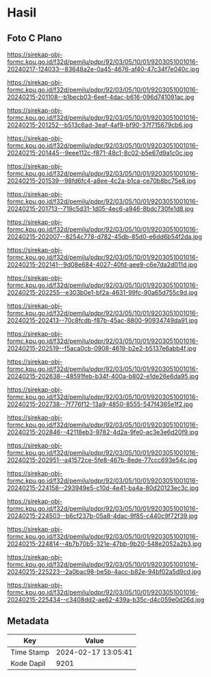 # Hasil

## Foto C Plano

https://sirekap-obj-formc.kpu.go.id/f32d/pemilu/pdpr/92/03/05/10/01/9203051001016-20240217-124033--83648a2e-0a45-4676-af40-47c34f7e040c.jpg

https://sirekap-obj-formc.kpu.go.id/f32d/pemilu/pdpr/92/03/05/10/01/9203051001016-20240215-201108--b1becb03-6eef-4dac-b616-096d741091ac.jpg

https://sirekap-obj-formc.kpu.go.id/f32d/pemilu/pdpr/92/03/05/10/01/9203051001016-20240215-201252--b513c6ad-3eaf-4af9-bf90-37f715679cb6.jpg

https://sirekap-obj-formc.kpu.go.id/f32d/pemilu/pdpr/92/03/05/10/01/9203051001016-20240215-201445--9eee112c-f871-48c1-8c02-b5e67d9a1c0c.jpg

https://sirekap-obj-formc.kpu.go.id/f32d/pemilu/pdpr/92/03/05/10/01/9203051001016-20240215-201539--98fd6fc4-a8ee-4c2a-b1ca-ce70b8bc75e8.jpg

https://sirekap-obj-formc.kpu.go.id/f32d/pemilu/pdpr/92/03/05/10/01/9203051001016-20240215-201713--719c5d31-1d05-4ec6-a946-8bdc730fe1d8.jpg

https://sirekap-obj-formc.kpu.go.id/f32d/pemilu/pdpr/92/03/05/10/01/9203051001016-20240215-202007--8254c778-d782-45db-85d0-e6dd6b54f2da.jpg

https://sirekap-obj-formc.kpu.go.id/f32d/pemilu/pdpr/92/03/05/10/01/9203051001016-20240215-202141--9d08e684-4027-40fd-aee9-c6e7da2d011d.jpg

https://sirekap-obj-formc.kpu.go.id/f32d/pemilu/pdpr/92/03/05/10/01/9203051001016-20240215-202255--e303b0e1-bf2a-4631-99fc-90a65d755c9d.jpg

https://sirekap-obj-formc.kpu.go.id/f32d/pemilu/pdpr/92/03/05/10/01/9203051001016-20240215-202413--70c8fcdb-f87b-45ac-8800-90934749da91.jpg

https://sirekap-obj-formc.kpu.go.id/f32d/pemilu/pdpr/92/03/05/10/01/9203051001016-20240215-202519--f5aca0cb-0908-4619-b2e2-b5137e6abb4f.jpg

https://sirekap-obj-formc.kpu.go.id/f32d/pemilu/pdpr/92/03/05/10/01/9203051001016-20240215-202638--48591feb-b34f-400a-b802-e1de26e6da95.jpg

https://sirekap-obj-formc.kpu.go.id/f32d/pemilu/pdpr/92/03/05/10/01/9203051001016-20240215-202738--7f776f12-13a9-4850-8555-547f4365e1f2.jpg

https://sirekap-obj-formc.kpu.go.id/f32d/pemilu/pdpr/92/03/05/10/01/9203051001016-20240215-202846--42118eb3-9782-4d2a-9fe0-ac3e3e6d20f9.jpg

https://sirekap-obj-formc.kpu.go.id/f32d/pemilu/pdpr/92/03/05/10/01/9203051001016-20240215-202951--a41572ce-5fe8-467b-8ede-77ccc693e54c.jpg

https://sirekap-obj-formc.kpu.go.id/f32d/pemilu/pdpr/92/03/05/10/01/9203051001016-20240215-224158--293949e5-c10d-4e41-ba4a-80d20123ec3c.jpg

https://sirekap-obj-formc.kpu.go.id/f32d/pemilu/pdpr/92/03/05/10/01/9203051001016-20240215-224503--b6cf237b-05a8-4dac-9f85-c440c9f72f39.jpg

https://sirekap-obj-formc.kpu.go.id/f32d/pemilu/pdpr/92/03/05/10/01/9203051001016-20240215-224814--4b7b70b5-321e-47bb-9b20-548e2052a2b3.jpg

https://sirekap-obj-formc.kpu.go.id/f32d/pemilu/pdpr/92/03/05/10/01/9203051001016-20240215-225223--2a0bac98-be5b-4acc-b82e-94bf02a5d9cd.jpg

https://sirekap-obj-formc.kpu.go.id/f32d/pemilu/pdpr/92/03/05/10/01/9203051001016-20240215-225434--c3408dd2-ae62-439a-b35c-d4c059e0d26d.jpg


## Metadata

| Key        | Value               |
| ---------- | ------------------- |
| Time Stamp | 2024-02-17 13:05:41 |
| Kode Dapil | 9201                |



